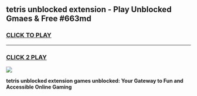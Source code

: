 
## tetris unblocked extension - Play Unblocked Gmaes & Free #663md
<h3>
<a href="https://news.freeplayer.one?title=tetris_unblocked_extension&ref=26F">CLICK TO PLAY</a></h3>
<hr>

<h3>
<a href="https://news.freeplayer.one?title=tetris_unblocked_extension&ref=26F">CLICK 2 PLAY</a>
  
</h3>

<a href="https://news.freeplayer.one?title=tetris_unblocked_extension&ref=26F/"><img src="https://clearcache.store/games.png"></a>


**tetris unblocked extension games unblocked: Your Gateway to Fun and Accessible Online Gaming**
